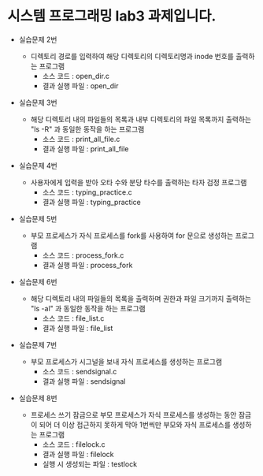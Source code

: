 시스템 프로그래밍 lab3 과제입니다.
=============
* 실습문제 2번
    * 디렉토리 경로를 입력하여 해당 디렉토리의 디렉토리명과 inode 번호를 출력하는 프로그램
        * 소스 코드 : open_dir.c
        * 결과 실행 파일 : open_dir

* 실습문제 3번
    * 해당 디렉토리 내의 파일들의 목록과 내부 디렉토리의 파일 목록까지 출력하는 "ls -R" 과 동일한 동작을 하는 프로그램
        * 소스 코드 : print_all_file.c
        * 결과 실행 파일 : print_all_file

* 실습문제 4번
    * 사용자에게 입력을 받아 오타 수와 분당 타수를 출력하는 타자 검정 프로그램
        * 소스 코드 : typing_practice.c
        * 결과 실행 파일 : typing_practice

* 실습문제 5번
    * 부모 프로세스가 자식 프로세스를 fork를 사용하여 for 문으로 생성하는 프로그램 
        * 소스 코드 : process_fork.c
        * 결과 실행 파일 : process_fork

* 실습문제 6번
    * 해당 디렉토리 내의 파일들의 목록을 출력하며 권한과 파일 크기까지 출력하는 "ls -al" 과 동일한 동작을 하는 프로그램
        * 소스 코드 : file_list.c
        * 결과 실행 파일 : file_list

* 실습문제 7번
    * 부모 프로세스가 시그널을 보내 자식 프로세스를 생성하는 프로그램
        * 소스 코드 : sendsignal.c
        * 결과 실행 파일 : sendsignal

* 실습문제 8번
    * 프로세스 쓰기 잠금으로 부모 프로세스가 자식 프로세스를 생성하는 동안 잠금이 되어 더 이상 접근하지 못하게 막아 1번씩만 부모와 자식 프로세스를 생성하는 프로그램
        * 소스 코드 : filelock.c
        * 결과 실행 파일 : filelock
        * 실행 시 생성되는 파일 : testlock

